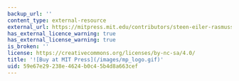 ```yaml
---
backup_url: ''
content_type: external-resource
external_url: https://mitpress.mit.edu/contributors/steen-eiler-rasmussen
has_external_licence_warning: true
has_external_license_warning: true
is_broken: ''
license: https://creativecommons.org/licenses/by-nc-sa/4.0/
title: '![Buy at MIT Press](/images/mp_logo.gif)'
uid: 59e67e29-238e-4624-b0c4-5b4d8a663cef
---
```

